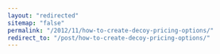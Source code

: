 ```yaml
---
layout: "redirected"
sitemap: "false"
permalink: "/2012/11/how-to-create-decoy-pricing-options/"
redirect_to: "/post/how-to-create-decoy-pricing-options/"
---
```




